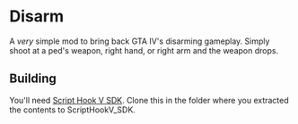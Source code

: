 Disarm
===========

A _very_ simple mod to bring back GTA IV's disarming gameplay. Simply shoot at
a ped's weapon, right hand, or right arm and the weapon drops.

## Building
You'll need [Script Hook V SDK](http://www.dev-c.com/gtav/scripthookv/). Clone
this in the folder where you extracted the contents to ScriptHookV_SDK.
